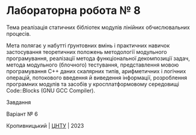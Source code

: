 # Лабораторна робота № 8

Тема реалізація статичних бібліотек модулів лінійних обчислювальних процесів.

Мета полягає у набутті ґрунтовних вмінь і практичних
навичок застосування теоретичних положень методології модульного
програмування, реалізації метода функціональної декомпозиції
задач, метода модульного (блочного) тестування, представлення
мовою програмування С++ даних скалярних типів, арифметичних і
логічних операцій, потокового введення й виведення інформації,
розроблення програмних модулів та засобів у кросплатформовому
середовищі Code::Blocks (GNU GCC Compiler). 

Завдання

Варіант № 6


Кропивницький | <a href="http://www.kntu.kr.ua/">ЦНТУ</a> | 2023
